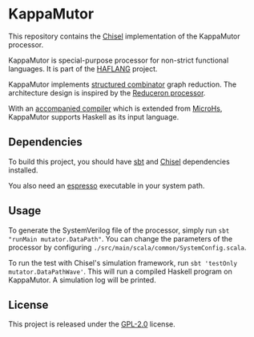KappaMutor
=======================

This repository contains the [Chisel](https://www.chisel-lang.org/) implementation of the KappaMutor processor.

KappaMutor is special-purpose processor for non-strict functional languages. It is part of the [HAFLANG](https://haflang.github.io/) project.

KappaMutor implements [structured combinator](https://ieeexplore.ieee.org/abstract/document/9857579) graph reduction. The architecture design is inspired by the [Reduceron processor](https://mn416.github.io/reduceron-project/).

With an [accompanied compiler](https://github.com/bathtub-01/MicroHs) which is extended from [MicroHs](https://github.com/augustss/MicroHs), KappaMutor supports Haskell as its input language.

## Dependencies

To build this project, you should have [sbt](https://www.scala-sbt.org/) and [Chisel](https://www.chisel-lang.org/docs/installation) dependencies installed.

You also need an [espresso](https://www.chisel-lang.org/api/latest/chisel3/util/experimental/decode/EspressoMinimizer$.html) executable in your system path.

## Usage

To generate the SystemVerilog file of the processor, simply run `sbt "runMain mutator.DataPath"`. You can change the parameters of the processor by configuring `./src/main/scala/common/SystemConfig.scala`.

To run the test with Chisel's simulation framework, run `sbt 'testOnly mutator.DataPathWave'`. This will run a compiled Haskell program on KappaMutor. A simulation log will be printed.

## License

This project is released under the [GPL-2.0](https://www.gnu.org/licenses/old-licenses/gpl-2.0.en.html) license.
